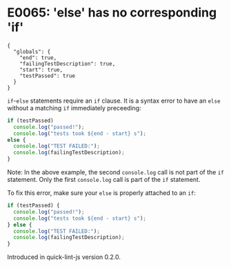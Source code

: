 # E0065: 'else' has no corresponding 'if'

```config-for-examples
{
  "globals": {
    "end": true,
    "failingTestDescription": true,
    "start": true,
    "testPassed": true
  }
}
```

`if`-`else` statements require an `if` clause. It is a syntax error to have an
`else` without a matching `if` immediately preceeding:

```javascript
if (testPassed)
  console.log("passed!");
  console.log("tests took ${end - start} s");
else {
  console.log("TEST FAILED:");
  console.log(failingTestDescription);
}
```

Note: In the above example, the second `console.log` call is not part of the
`if` statement. Only the first `console.log` call is part of the `if` statement.

To fix this error, make sure your `else` is properly attached to an `if`:

```javascript
if (testPassed) {
  console.log("passed!");
  console.log("tests took ${end - start} s");
} else {
  console.log("TEST FAILED:");
  console.log(failingTestDescription);
}
```

Introduced in quick-lint-js version 0.2.0.
